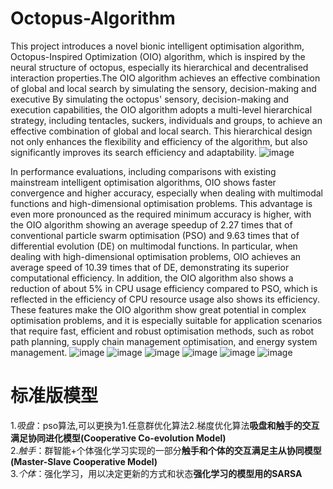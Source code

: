 # Octopus-Algorithm
This project introduces a novel bionic intelligent optimisation algorithm, Octopus-Inspired Optimization (OIO) algorithm, which is inspired by the neural structure of octopus, especially its hierarchical and decentralised interaction properties.The OIO algorithm achieves an effective combination of global and local search by simulating the sensory, decision-making and executive By simulating the octopus' sensory, decision-making and execution capabilities, the OIO algorithm adopts a multi-level hierarchical strategy, including tentacles, suckers, individuals and groups, to achieve an effective combination of global and local search. This hierarchical design not only enhances the flexibility and efficiency of the algorithm, but also significantly improves its search efficiency and adaptability.
![image](https://github.com/JLU-WangXu/Octopus_Inspired_Optimization_OIO/assets/73222849/ea186871-e75f-42be-b993-e810ad3cbbc9)

In performance evaluations, including comparisons with existing mainstream intelligent optimisation algorithms, OIO shows faster convergence and higher accuracy, especially when dealing with multimodal functions and high-dimensional optimisation problems. This advantage is even more pronounced as the required minimum accuracy is higher, with the OIO algorithm showing an average speedup of 2.27 times that of conventional particle swarm optimisation (PSO) and 9.63 times that of differential evolution (DE) on multimodal functions. In particular, when dealing with high-dimensional optimisation problems, OIO achieves an average speed of 10.39 times that of DE, demonstrating its superior computational efficiency. In addition, the OIO algorithm also shows a reduction of about 5% in CPU usage efficiency compared to PSO, which is reflected in the efficiency of CPU resource usage also shows its efficiency. These features make the OIO algorithm show great potential in complex optimisation problems, and it is especially suitable for application scenarios that require fast, efficient and robust optimisation methods, such as robot path planning, supply chain management optimisation, and energy system management.
![image](https://github.com/JLU-WangXu/Octopus_Inspired_Optimization_OIO/assets/73222849/f97c771c-2a65-4080-b90b-ea3439c66f8c)
![image](https://github.com/JLU-WangXu/Octopus_Inspired_Optimization_OIO/assets/73222849/caace2fd-8cb6-4108-9891-042713a4d917)
![image](https://github.com/JLU-WangXu/Octopus_Inspired_Optimization_OIO/assets/73222849/86734ad8-7d74-4b5c-90d0-7e24d7e0d2af)
![image](https://github.com/JLU-WangXu/Octopus_Inspired_Optimization_OIO/assets/73222849/51ab6200-3d81-44f2-9d45-449dea9817c8)
![image](https://github.com/JLU-WangXu/Octopus_Inspired_Optimization_OIO/assets/73222849/588ee333-3048-490b-8eea-4947db07ccc0)
![image](https://github.com/JLU-WangXu/Octopus_Inspired_Optimization_OIO/assets/73222849/059530fc-1dc8-4f1a-aede-3efe8aeaf487)








# 标准版模型
1.*吸盘*：pso算法,可以更换为1.任意群优化算法2.梯度优化算法**吸盘和触手的交互满足协同进化模型(Cooperative Co-evolution Model)**  
2.*触手*：群智能+个体强化学习实现的一部分**触手和个体的交互满足主从协同模型 (Master-Slave Cooperative Model)**  
3.*个体*：强化学习，用以决定更新的方式和状态**强化学习的模型用的SARSA**  

